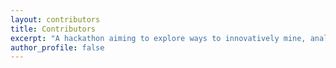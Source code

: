```yaml
---
layout: contributors
title: Contributors
excerpt: "A hackathon aiming to explore ways to innovatively mine, analyse and visualise data about the effects of copyright"
author_profile: false
---
```

